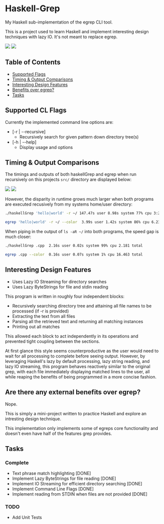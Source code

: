 # Haskell-Grep
My Haskell sub-implementation of the egrep CLI tool.

This is a project used to learn Haskell and implement interesting design techniques with lazy IO. It's not meant to replace egrep.


![][file-example-gif]
![][pipe-example-gif]

## Table of Contents

<!-- TOC -->

 - [Supported Flags](#flags)
 - [Timing & Output Comparisons](#comp)
 - [Interesting Design Features](#features)
 - [Benefits over egrep?](#benefits)
 - [Tasks](#tasks)

<!-- /TOC -->

## Supported CL Flags <a name="flags"></a>

Currently the implemented command line options are:

  - [-r | --recursive]
    - Recursively search for given pattern down directory tree(s)
  - [-h | --help]
    - Display usage and options

## Timing & Output Comparisons <a name="comp"></a>

The timings and outputs of both haskellGrep and egrep when run recursively on this projects `src/` directory are displayed below:

![][haskell-timing-img]
![][egrep-timing-img]

However, the disparity in runtime grows much larger when both programs are executed recusively from my systems home/user directory:

```sh
./haskellGrep 'hello|world' -r ~/ 147.47s user 8.98s system 77% cpu 3:20.60 total

egrep 'hello|world' -r ~/ --color  3.99s user 1.42s system 86% cpu 6.233 total
```

When piping in the output of `ls -aR ~/` into both programs, the speed gap is much closer:

```sh
./haskellGrep .cpp  2.16s user 0.02s system 99% cpu 2.181 total

egrep .cpp --color  0.16s user 0.07s system 1% cpu 16.463 total
```

## Interesting Design Features <a name="features"></a>
  - Uses Lazy IO Streaming for directory searches
  - Uses Lazy ByteStrings for file and stdin reading

  This program is written in roughly four independent blocks:

   - Recursively searching directory tree and attaining all file names to be processed (if -r is provided)
   - Extracting the text from all files
   - Parsing all the retrieved text and returning all matching instances
   - Printing out all matches

  This allowed each block to act independently in its operations and prevented tight coupling between the sections. 

  At first glance this style seems counterproductive as the user would need to wait for all processing to complete before seeing output.
  However, by leveraging Haskell's lazy by default processing, lazy string reading, and lazy IO streaming, this program behaves reactively similar to the original grep, with each file immediately displaying matched lines to the user, all while reaping the benefits of being programmed in a more concise fashion.

  
## Are there any external benefits over egrep? <a name="benefits"></a>
Nope. 

This is simply a mini-project written to practice Haskell and explore an intresting design technique.

This implementation only implements some of egreps core functionality and doesn't even have half of the features grep provides.
  
## Tasks
### Complete
* Text phrase match highlighting [DONE]
* Implement Lazy ByteStrings for file reading  [DONE]
* Implement IO Streaming for efficient directory searching [DONE]
* Implement Command Line Flags [DONE]
* Implement reading from STDIN when files are not provided [DONE]

### TODO
* Add Unit Tests


[file-example-gif]: .readme_resources/haskellGrep_file_example.gif
[pipe-example-gif]: .readme_resources/haskellGrep_pipe_example.gif
[egrep-timing-img]: .readme_resources/egrep_src_timing.png
[haskell-timing-img]: .readme_resources/haskellGrep_src_timing.png
